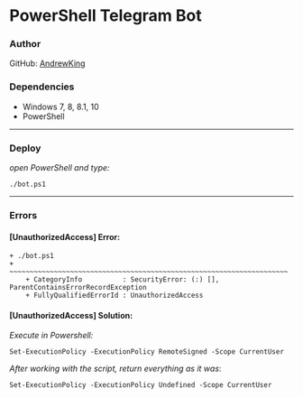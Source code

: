 # PowerShell Telegram Bot
### Author 
GitHub: [AndrewKing](https://github.com/andrew000)

### Dependencies
- Windows 7, 8, 8.1, 10
- PowerShell
___

### Deploy
_open PowerShell and type:_

`./bot.ps1`
___

### Errors

#### [UnauthorizedAccess] Error:
```
+ ./bot.ps1
+ ~~~~~~~~~~~~~~~~~~~~~~~~~~~~~~~~~~~~~~~~~~~~~~~~~~~~~~~~~~~~~~~~~~~~~
    + CategoryInfo          : SecurityError: (:) [], ParentContainsErrorRecordException
    + FullyQualifiedErrorId : UnauthorizedAccess
```

#### [UnauthorizedAccess] Solution:

_Execute in Powershell:_

`Set-ExecutionPolicy -ExecutionPolicy RemoteSigned -Scope CurrentUser`

_After working with the script, return everything as it was_:

`Set-ExecutionPolicy -ExecutionPolicy Undefined -Scope CurrentUser`